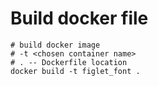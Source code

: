# Build docker file

```console
# build docker image 
# -t <chosen container name>
# . -- Dockerfile location
docker build -t figlet_font .
```